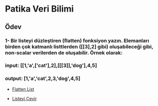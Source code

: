# Patika Veri Bilimi
## Ödev
### 1- Bir listeyi düzleştiren (flatten) fonksiyon yazın. Elemanları birden çok katmanlı listtlerden ([[3],2] gibi) oluşabileceği gibi, non-scalar verilerden de oluşabilir. Örnek olarak:
### input: [[1,'a',['cat'],2],[[[3]],'dog'],4,5]
### output: [1,'a','cat',2,3,'dog',4,5]
- [Flatten List](https://github.com/aliulu0/PatikaDev-Java/tree/main/PATIKA-JAVA/Not%20Ortalamas%C4%B1%20Hesaplayan%20Program)

- [Listeyi Çevir](https://github.com/aliulu0/PatikaDev-Java/blob/main/PATIKA-JAVA/KDV%20Tutar%C4%B1%20Hesaplayan%20Program)
